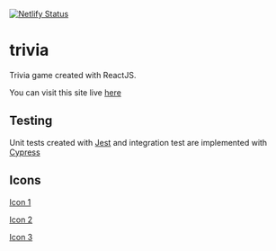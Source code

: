[![Netlify Status](https://api.netlify.com/api/v1/badges/86e07a83-aed4-4718-837d-bc1ce4e89318/deploy-status)](https://app.netlify.com/sites/lascenify-trivia/deploys)
# trivia

Trivia game created with ReactJS.

You can visit this site live [here](https://lascenify-trivia.netlify.app)

## Testing
Unit tests created with [Jest](https://jestjs.io/es-ES/) and integration test are implemented with [Cypress](https://www.cypress.io/)

## Icons

<a href='https://www.freepik.es/vectores/ilustraciones-personas'>Icon 1</a>

<a href="https://www.flaticon.com/free-icons/tick" title="tick icons">Icon 2</a>

<a href="https://www.flaticon.com/free-icons/close" title="close icons">Icon 3</a>
